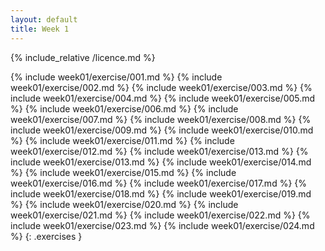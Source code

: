 ```yaml
---
layout: default
title: Week 1
---
```

{% include_relative /licence.md %}

{% include week01/exercise/001.md %}
{% include week01/exercise/002.md %}
{% include week01/exercise/003.md %}
{% include week01/exercise/004.md %}
{% include week01/exercise/005.md %}
{% include week01/exercise/006.md %}
{% include week01/exercise/007.md %}
{% include week01/exercise/008.md %}
{% include week01/exercise/009.md %}
{% include week01/exercise/010.md %}
{% include week01/exercise/011.md %}
{% include week01/exercise/012.md %}
{% include week01/exercise/013.md %}
{% include week01/exercise/013.md %}
{% include week01/exercise/014.md %}
{% include week01/exercise/015.md %}
{% include week01/exercise/016.md %}
{% include week01/exercise/017.md %}
{% include week01/exercise/018.md %}
{% include week01/exercise/019.md %}
{% include week01/exercise/020.md %}
{% include week01/exercise/021.md %}
{% include week01/exercise/022.md %}
{% include week01/exercise/023.md %}
{% include week01/exercise/024.md %}
{: .exercises }
